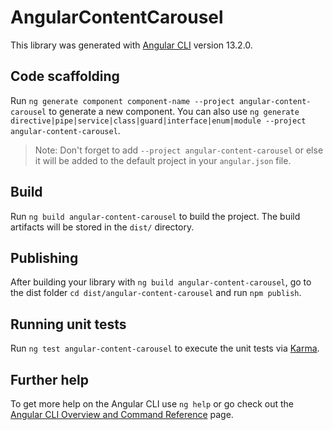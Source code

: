 # AngularContentCarousel

This library was generated with [Angular CLI](https://github.com/angular/angular-cli) version 13.2.0.

## Code scaffolding

Run `ng generate component component-name --project angular-content-carousel` to generate a new component. You can also use `ng generate directive|pipe|service|class|guard|interface|enum|module --project angular-content-carousel`.
> Note: Don't forget to add `--project angular-content-carousel` or else it will be added to the default project in your `angular.json` file. 

## Build

Run `ng build angular-content-carousel` to build the project. The build artifacts will be stored in the `dist/` directory.

## Publishing

After building your library with `ng build angular-content-carousel`, go to the dist folder `cd dist/angular-content-carousel` and run `npm publish`.

## Running unit tests

Run `ng test angular-content-carousel` to execute the unit tests via [Karma](https://karma-runner.github.io).

## Further help

To get more help on the Angular CLI use `ng help` or go check out the [Angular CLI Overview and Command Reference](https://angular.io/cli) page.
